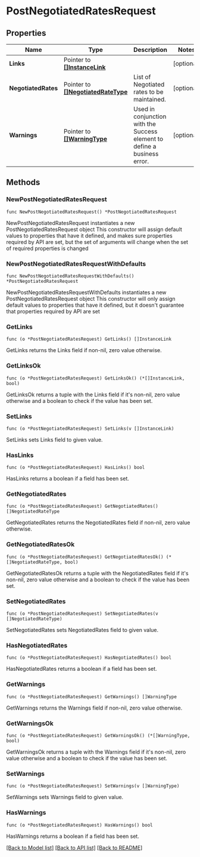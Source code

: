 # PostNegotiatedRatesRequest

## Properties

Name | Type | Description | Notes
------------ | ------------- | ------------- | -------------
**Links** | Pointer to [**[]InstanceLink**](InstanceLink.md) |  | [optional] 
**NegotiatedRates** | Pointer to [**[]NegotiatedRateType**](NegotiatedRateType.md) | List of Negotiated rates to be maintained. | [optional] 
**Warnings** | Pointer to [**[]WarningType**](WarningType.md) | Used in conjunction with the Success element to define a business error. | [optional] 

## Methods

### NewPostNegotiatedRatesRequest

`func NewPostNegotiatedRatesRequest() *PostNegotiatedRatesRequest`

NewPostNegotiatedRatesRequest instantiates a new PostNegotiatedRatesRequest object
This constructor will assign default values to properties that have it defined,
and makes sure properties required by API are set, but the set of arguments
will change when the set of required properties is changed

### NewPostNegotiatedRatesRequestWithDefaults

`func NewPostNegotiatedRatesRequestWithDefaults() *PostNegotiatedRatesRequest`

NewPostNegotiatedRatesRequestWithDefaults instantiates a new PostNegotiatedRatesRequest object
This constructor will only assign default values to properties that have it defined,
but it doesn't guarantee that properties required by API are set

### GetLinks

`func (o *PostNegotiatedRatesRequest) GetLinks() []InstanceLink`

GetLinks returns the Links field if non-nil, zero value otherwise.

### GetLinksOk

`func (o *PostNegotiatedRatesRequest) GetLinksOk() (*[]InstanceLink, bool)`

GetLinksOk returns a tuple with the Links field if it's non-nil, zero value otherwise
and a boolean to check if the value has been set.

### SetLinks

`func (o *PostNegotiatedRatesRequest) SetLinks(v []InstanceLink)`

SetLinks sets Links field to given value.

### HasLinks

`func (o *PostNegotiatedRatesRequest) HasLinks() bool`

HasLinks returns a boolean if a field has been set.

### GetNegotiatedRates

`func (o *PostNegotiatedRatesRequest) GetNegotiatedRates() []NegotiatedRateType`

GetNegotiatedRates returns the NegotiatedRates field if non-nil, zero value otherwise.

### GetNegotiatedRatesOk

`func (o *PostNegotiatedRatesRequest) GetNegotiatedRatesOk() (*[]NegotiatedRateType, bool)`

GetNegotiatedRatesOk returns a tuple with the NegotiatedRates field if it's non-nil, zero value otherwise
and a boolean to check if the value has been set.

### SetNegotiatedRates

`func (o *PostNegotiatedRatesRequest) SetNegotiatedRates(v []NegotiatedRateType)`

SetNegotiatedRates sets NegotiatedRates field to given value.

### HasNegotiatedRates

`func (o *PostNegotiatedRatesRequest) HasNegotiatedRates() bool`

HasNegotiatedRates returns a boolean if a field has been set.

### GetWarnings

`func (o *PostNegotiatedRatesRequest) GetWarnings() []WarningType`

GetWarnings returns the Warnings field if non-nil, zero value otherwise.

### GetWarningsOk

`func (o *PostNegotiatedRatesRequest) GetWarningsOk() (*[]WarningType, bool)`

GetWarningsOk returns a tuple with the Warnings field if it's non-nil, zero value otherwise
and a boolean to check if the value has been set.

### SetWarnings

`func (o *PostNegotiatedRatesRequest) SetWarnings(v []WarningType)`

SetWarnings sets Warnings field to given value.

### HasWarnings

`func (o *PostNegotiatedRatesRequest) HasWarnings() bool`

HasWarnings returns a boolean if a field has been set.


[[Back to Model list]](../README.md#documentation-for-models) [[Back to API list]](../README.md#documentation-for-api-endpoints) [[Back to README]](../README.md)


